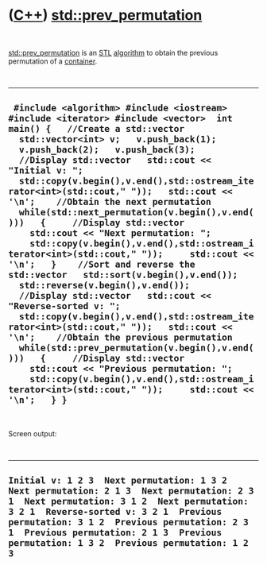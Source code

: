 



 

 

 

 

 

([C++](Cpp.md)) [std::prev\_permutation](CppPrev_permutation.md)
==================================================================

 

[std::prev\_permutation](CppPrev_permutation.md) is an
[STL](CppStl.md) [algorithm](CppAlgorithm.md) to obtain the previous
permutation of a [container](CppContainer.md).

 

  --------------------------------------------------------------------------------------------------------------------------------------------------------------------------------------------------------------------------------------------------------------------------------------------------------------------------------------------------------------------------------------------------------------------------------------------------------------------------------------------------------------------------------------------------------------------------------------------------------------------------------------------------------------------------------------------------------------------------------------------------------------------------------------------------------------------------------------------------------------------------------------------------------------------------------------------------------------------------------------------------------------------------------------------------------------------------------------------------------------------------------------------------------------------------
  ` #include <algorithm> #include <iostream> #include <iterator> #include <vector>  int main() {   //Create a std::vector   std::vector<int> v;   v.push_back(1);   v.push_back(2);   v.push_back(3);    //Display std::vector   std::cout << "Initial v: ";   std::copy(v.begin(),v.end(),std::ostream_iterator<int>(std::cout," "));   std::cout << '\n';    //Obtain the next permutation   while(std::next_permutation(v.begin(),v.end()))   {     //Display std::vector     std::cout << "Next permutation: ";     std::copy(v.begin(),v.end(),std::ostream_iterator<int>(std::cout," "));     std::cout << '\n';   }    //Sort and reverse the std::vector   std::sort(v.begin(),v.end());   std::reverse(v.begin(),v.end());    //Display std::vector   std::cout << "Reverse-sorted v: ";   std::copy(v.begin(),v.end(),std::ostream_iterator<int>(std::cout," "));   std::cout << '\n';    //Obtain the previous permutation   while(std::prev_permutation(v.begin(),v.end()))   {     //Display std::vector     std::cout << "Previous permutation: ";     std::copy(v.begin(),v.end(),std::ostream_iterator<int>(std::cout," "));     std::cout << '\n';   } }`
  --------------------------------------------------------------------------------------------------------------------------------------------------------------------------------------------------------------------------------------------------------------------------------------------------------------------------------------------------------------------------------------------------------------------------------------------------------------------------------------------------------------------------------------------------------------------------------------------------------------------------------------------------------------------------------------------------------------------------------------------------------------------------------------------------------------------------------------------------------------------------------------------------------------------------------------------------------------------------------------------------------------------------------------------------------------------------------------------------------------------------------------------------------------------------

 

Screen output:

 

  -----------------------------------------------------------------------------------------------------------------------------------------------------------------------------------------------------------------------------------------------------------------------------------------------------------------------------
  ` Initial v: 1 2 3  Next permutation: 1 3 2  Next permutation: 2 1 3  Next permutation: 2 3 1  Next permutation: 3 1 2  Next permutation: 3 2 1  Reverse-sorted v: 3 2 1  Previous permutation: 3 1 2  Previous permutation: 2 3 1  Previous permutation: 2 1 3  Previous permutation: 1 3 2  Previous permutation: 1 2 3 `
  -----------------------------------------------------------------------------------------------------------------------------------------------------------------------------------------------------------------------------------------------------------------------------------------------------------------------------

 

 

 

 

 





 



